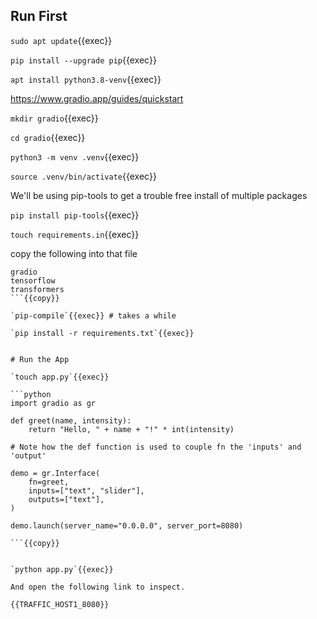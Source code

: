 ## Run First

`sudo apt update`{{exec}}

`pip install --upgrade pip`{{exec}}

`apt install python3.8-venv`{{exec}}

https://www.gradio.app/guides/quickstart

`mkdir gradio`{{exec}}

`cd gradio`{{exec}}

`python3 -m venv .venv`{{exec}}

`source .venv/bin/activate`{{exec}}

We'll be using pip-tools to get a trouble free install of multiple packages

`pip install pip-tools`{{exec}}

`touch requirements.in`{{exec}}

copy the following into that file

```
gradio
tensorflow
transformers
```{{copy}}

`pip-compile`{{exec}} # takes a while

`pip install -r requirements.txt`{{exec}}


# Run the App

`touch app.py`{{exec}}

```python
import gradio as gr

def greet(name, intensity):
    return "Hello, " + name + "!" * int(intensity)

# Note how the def function is used to couple fn the 'inputs' and 'output'    

demo = gr.Interface(
    fn=greet,
    inputs=["text", "slider"],
    outputs=["text"],
)

demo.launch(server_name="0.0.0.0", server_port=8080)

```{{copy}}


`python app.py`{{exec}}

And open the following link to inspect.

{{TRAFFIC_HOST1_8080}}


